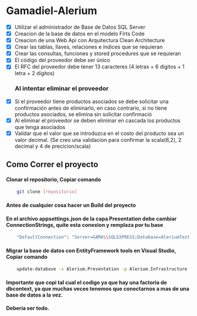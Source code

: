 # Gamadiel-Alerium

- [x] Utilizar el administrador de Base de Datos SQL Server
- [x] Creacion de la base de datos en el modelo Firts Code
- [x] Creacion de una Web Api con Arquitectura Clean Architecture
- [x] Crear las tablas, llaves, relaciones e índices que se requieran
- [x] Crear las consultas, funciones y stored procedures que se requieran
- [x] El código del proveedor debe ser único
- [x] El RFC del proveedor debe tener 13 caracteres (4 letras + 6 dígitos + 1 letra + 2 dígitos)
  ### Al intentar eliminar el proveedor
- [x] Si el proveedor tiene productos asociados se debe solicitar una confirmación antes de eliminarlo, en caso contrario, si no tiene productos asociados, se elimina sin solicitar confirmació
- [x] Al eliminar el proveedor se deben eliminar en cascada los productos que tenga asociados
- [x] Validar que el valor que se introduzca en el costo del producto sea un valor decimal. (Se creo una validacion para confirmar la scala(6,2), 2 decimal y 4 de precicion/scala)

## Como Correr el proyecto  
#### Clonar el repositorio,  Copiar comando
```bash
    git clone [repositorio]
```
#### Antes de cualquier cosa hacer un Build del proyecto
#### En el archivo appsettings.json de la capa Presentation debe cambiar ConnectionStrings, quite esta conexion y remplaza por tu base
```bash
    "DefaultConnection": "Server=GAMA\\SQLEXPRESS;Database=AleriumTest; user=SA; password=strongPassword;TrustServerCertificate=true"
```

#### Migrar la base de datos con EntityFramework tools en Visual Studio, Copiar comando
```bash
    update-database -s Alerium.Presentation -p Alerium.Infrastructure -context ApplicationDbContext
```
#### Importante que copi tal cual el codigo ya que hay una factoria de dbcontext, ya que muchas veces tenemos que conectarnos a mas de una base de datos a la vez.

#### Deberia ser todo.
